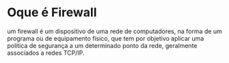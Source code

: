# Oque é Firewall

um firewall é um dispositivo de uma rede de computadores, na forma de um programa ou de equipamento físico, que tem por objetivo aplicar uma política de segurança a um determinado ponto da rede, geralmente associados a redes TCP/IP.